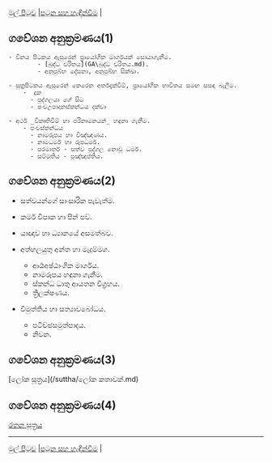 [මුල් පිටුව](/index.md) |[පටුන සහ හැඳින්වීම](/හැඳින්වීම.md) |


## ගවේශන අනුක්‍රමණය(1)

	- විනය පිටකය ඇසුරෙන් ප්‍රායෝගික මාර්ගයක් සොයාගැනීම.
			- [බුද්ධ චරිතය](GA\බුද්ධ චරිතය.md).
			- අනුපුබ්භ දේසනා, අනුපුබ්භ සික්ඛා.

	- සූත්‍රපිටකය ඇසුරෙන් කෙරෙන අර්තදැක්වීම්, ප්‍රායෝගික භාවිතය සමඟ සසඳා බැලීම.
		-  දුක
		  - පුද්ගලයා ගේ සිට
		  - පංචඋපාදානස්කන්ධය දක්වා

	- අර්ථ _විකෘතිවීම් හා පරිනාමනයන්_ හඳුනා ගැනීම.
		- පංචස්කන්ධය
		  - නාමරූපය හා විඤ්ඤාණය.
		  - නාමධර්ම හා රූපධර්ම.
		  - පරමාර්ත - සත්ව පුද්ගල නොවූ ධර්ම.
		  - සම්මුතිය - ප්‍රඤ්ඤප්තිය.


## ගවේශන අනුක්‍රමණය(2)

- සත්වයන්ගේ සාංසාරික පැවැත්ම.
- කර්ම විපාක හා පින් පව්.
- යාඥාව හා ධ්‍යානයේ අසමත්බව.
- අත්හලයුතු අන්ත හා මැදුම්මග.
	- ආර්‍යඅෂ්ඨාංගික මාර්ගය.
	- නාමරූපය හඳුනා ගැනීම.
	- ස්කන්ධ ධාතු ආයතන විග්‍රහය.
	- ත්‍රිලක්ෂණය.

- විමුත්තිය හා සත්‍යාවබෝධය.
	- පටිච්ඡසමුත්පාදය.
	- නිවන.


## ගවේශන අනුක්‍රමණය(3)
[ලෝක සූත්‍රය](/suttha/ලෝක කතාවක්.md)

## ගවේශන අනුක්‍රමණය(4)
[රතන සූත්‍රය](/suttha/රතනසුත්ත.md)


------
[මුල් පිටුව](/index.md) |[පටුන සහ හැඳින්වීම](/හැඳින්වීම.md) |
